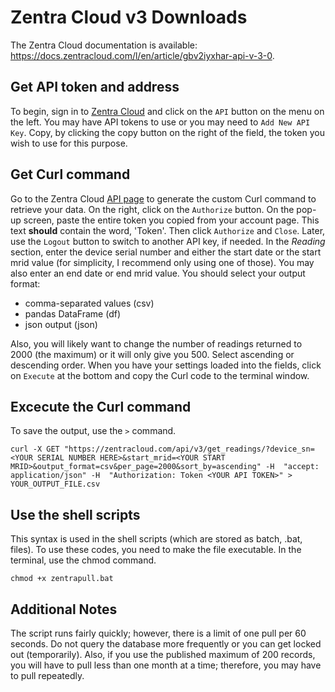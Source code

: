# Zentra Cloud v3 Downloads  
The Zentra Cloud documentation is available: https://docs.zentracloud.com/l/en/article/gbv2iyxhar-api-v-3-0.
## Get API token and address  
To begin, sign in to [Zentra Cloud](https://zentracloud.com/) and click on the `API` button on the menu on the left.  You may have API tokens to use or you may need to `Add New API Key`.  Copy, by clicking the copy button on the right of the field, the token you wish to use for this purpose.  
## Get Curl command  
Go to the Zentra Cloud [API page](https://zentracloud.com/api/v3/documentation/) to generate the custom Curl command to retrieve your data.  On the right, click on the `Authorize` button.  On the pop-up screen, paste the entire token you copied from your account page.  This text **should** contain the word, 'Token'.  Then click `Authorize` and `Close`.  Later, use the `Logout` button to switch to another API key, if needed.  In the *Reading* section, enter the device serial number and either the start date or the start mrid value (for simplicity, I recommend only using one of those).  You may also enter an end date or end mrid value.  You should select your output format:  
- comma-separated values (csv)  
- pandas DataFrame (df)  
- json output (json)  

Also, you will likely want to change the number of readings returned to 2000 (the maximum) or it will only give you 500.  Select ascending or descending order.  When you have your settings loaded into the fields, click on `Execute` at the bottom and copy the Curl code to the terminal window.  
## Excecute the Curl command  
To save the output, use the `>` command.  

```
curl -X GET "https://zentracloud.com/api/v3/get_readings/?device_sn=<YOUR SERIAL NUMBER HERE>&start_mrid=<YOUR START MRID>&output_format=csv&per_page=2000&sort_by=ascending" -H  "accept: application/json" -H  "Authorization: Token <YOUR API TOKEN>" > YOUR_OUTPUT_FILE.csv
```

## Use the shell scripts  
This syntax is used in the shell scripts (which are stored as batch, .bat, files).  To use these codes, you need to make the file executable.  In the terminal, use the chmod command.  

```
chmod +x zentrapull.bat
```

## Additional Notes  
The script runs fairly quickly; however, there is a limit of one pull per 60 seconds.  Do not query the database more frequently or you can get locked out (temporarily).  Also, if you use the published maximum of 200 records, you will have to pull less than one month at a time; therefore, you may have to pull repeatedly.  


